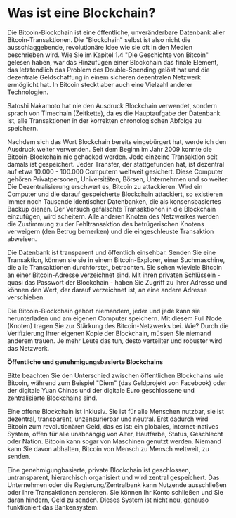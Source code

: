 # Was ist eine Blockchain?
Die Bitcoin-Blockchain ist eine öffentliche, unveränderbare Datenbank aller Bitcoin-Transaktionen. Die "Blockchain" selbst ist also nicht die ausschlaggebende, revolutionäre Idee wie sie oft in den Medien beschrieben wird. Wie Sie im Kapitel 1.4 "Die Geschichte von Bitcoin" gelesen haben, war das Hinzufügen einer Blockchain das finale Element, das letztendlich das Problem des Double-Spending gelöst hat und die dezentrale Geldschaffung in einem sicheren dezentralen Netzwerk ermöglicht hat. In Bitcoin steckt aber auch eine Vielzahl anderer Technologien.

Satoshi Nakamoto hat nie den Ausdruck Blockchain verwendet, sondern sprach von Timechain (Zeitkette), da es die Hauptaufgabe der Datenbank ist, alle Transaktionen in der korrekten chronologischen Abfolge zu speichern.

Nachdem sich das Wort Blockchain bereits eingebürgert hat, werde ich den Ausdruck weiter verwenden. Seit dem Beginn im Jahr 2009 konnte die Bitcoin-Blockchain nie gehacked werden. Jede einzelne Transaktion seit damals ist gespeichert. Jeder Transfer, der stattgefunden hat, ist dezentral auf etwa 10.000 - 100.000 Computern weltweit gesichert. Diese Computer gehören Privatpersonen, Universitäten, Börsen, Unternehmen und so weiter. Die Dezentralisierung erschwert es, Bitcoin zu attackieren.  Wird ein Computer und die darauf gespeicherte Blockchain attackiert, so existieren immer noch Tausende identischer Datenbanken, die als konsensbasiertes Backup dienen. Der Versuch gefälschte Transaktionen in die Blockchain einzufügen, wird scheitern. Alle anderen Knoten des Netzwerkes werden die Zustimmung zu der Fehltransaktion des betrügerischen Knotens verweigern (den Betrug bemerken) und die eingeschleuste Transaktion abweisen.  

Die Datenbank ist transparent und öffentlich einsehbar. Senden Sie eine Transaktion, können sie sie in einem Bitcoin-Explorer, einer Suchmaschine, die alle Transaktionen durchforstet, betrachten. Sie sehen wieviele Bitcoin an einer Bitcoin-Adresse verzeichnet sind. Mit ihren privaten Schlüsseln - quasi das Passwort der Blockchain - haben Sie Zugriff zu Ihrer Adresse und können den Wert, der darauf verzeichnet ist, an eine andere Adresse verschieben.

Die Bitcoin-Blockchain gehört niemandem, jeder und jede kann sie herunterladen und am eigenen Computer speichern. Mit diesem Full Node (Knoten) tragen Sie zur Stärkung des Bitcoin-Netzwerks bei. Wie? Durch die Verifizierung Ihrer eigenen Kopie der Blockchain, müssen Sie niemand anderem trauen. Je mehr Leute das tun, desto verteilter und robuster wird das Netzwerk.

**Öffentliche und genehmigungsbasierte Blockchains**

Bitte beachten Sie den Unterschied zwischen öffentlichen Blockchains wie Bitcoin, während zum Beispiel "Diem" (das Geldprojekt von Facebook) oder der digitale Yuan Chinas und der digitale Euro geschlossene und zentralisierte Blockchains sind. 

Eine offene Blockchain ist inklusiv. Sie ist für alle Menschen nutzbar, sie ist dezentral, transparent, unzensurierbar und neutral. Erst dadurch wird Bitcoin zum revolutionären Geld, das es ist: ein globales, internet-natives System, offen für alle unabhängig von Alter, Hautfarbe, Status, Geschlecht oder Nation. Bitcoin kann sogar von Maschinen genutzt werden. Niemand kann Sie davon abhalten, Bitcoin von Mensch zu Mensch weltweit, zu senden.

Eine genehmigungbasierte, private Blockchain ist geschlossen, untransparent, hierarchisch organisiert und wird zentral gespeichert. Das Unternehmen oder die Regierung/Zentralbank kann Nutzende ausschließen oder Ihre Transaktionen zensieren. Sie können Ihr Konto schließen und Sie daran hindern, Geld zu senden. Dieses System ist nicht neu, genauso funktioniert das Bankensystem.
